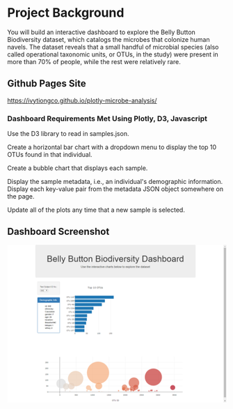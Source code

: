 # Project Background

You will build an interactive dashboard to explore the Belly Button Biodiversity dataset, which catalogs the microbes that colonize human navels. The dataset reveals that a small handful of microbial species (also called operational taxonomic units, or OTUs, in the study) were present in more than 70% of people, while the rest were relatively rare.

## Github Pages Site

https://ivytiongco.github.io/plotly-microbe-analysis/

### Dashboard Requirements Met Using Plotly, D3, Javascript

Use the D3 library to read in samples.json.

Create a horizontal bar chart with a dropdown menu to display the top 10 OTUs found in that individual.

Create a bubble chart that displays each sample.

Display the sample metadata, i.e., an individual's demographic information. Display each key-value pair from the metadata JSON object somewhere on the page.

Update all of the plots any time that a new sample is selected.

## Dashboard Screenshot

![](screenshot_of_dashboard.png)
